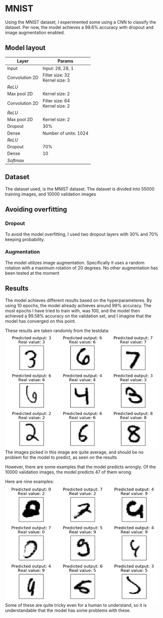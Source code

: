# MNIST
Using the MNIST dataset, I experimented some using a CNN to classify the dataset. Per now, the model achieves a 99.6% 
accuracy with dropout and image augmentation enabled.

## Model layout

| Layer           | Params                                   |
| -------------   |------------------------------------------|
| Input           | Input: 28, 28, 1                         |
| Convolution 2D  | Filter size: 32 <br> Kernel size: 3      |
| _ReLU_          |                                          |
| Max pool 2D     | Kernel size: 2                           |
| Convolution 2D  | Filter size: 64 <br> Kernel size: 2      |
| _ReLU_          |                                          |
| Max pool 2D     | Kernel size: 2                           |
| Dropout         | 30%                                      |
| Dense           | Number of units: 1024                    |
| _ReLU_          |                                          |
| Dropout         | 70%                                      |
| Dense           | 10                                       |
| _Softmax_       |                                          |

## Dataset
The dataset used, is the MNIST dataset. The dataset is divided into 55000 training images, and 10000 validation images


## Avoiding overfitting
### Dropout
To avoid the model overfitting, I used two dropout layers with 30% and 70% keeping probability.
### Augmentation
The model utilizes image augmentation. Specifically it uses a random rotation with a maximum rotation of 20 degrees.
No other augmentation has been tested at the moment

## Results
The model achieves different results based on the hyperparameteres. By using 10 epochs, the model already achieves around 
99% accuracy. The most epochs I have tried to train with, was 100, and the model then achieved a 99.58% accuracy on the 
validation set, and I imagine that the model has converged on this point.

These results are taken randomly from the testdata:
![Results](img/random_results.PNG)
The images picked in this image are quite average, and should be no problem for the model to predict, as seen on the
results

However, there are some examples that the model predicts wrongly. Of the 10000 validation images, the model predicts
47 of them wrong. 

Here are nine examples:
![Wron](img/wrong_results.PNG)
Some of these are quite tricky even for a human to understand, so it is understandable that the model has some problems 
with these.
